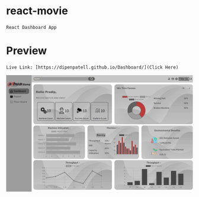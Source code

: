 # react-movie

    React Dashboard App

# Preview

    Live Link: [https://dipenpatell.github.io/Dashboard/](Click Here)

!["React Dashboard App Preview"](https://raw.githubusercontent.com/dipenpatell/Dashboard/master/src/preview/Dashboard.png "React Dashboard App Preview")
